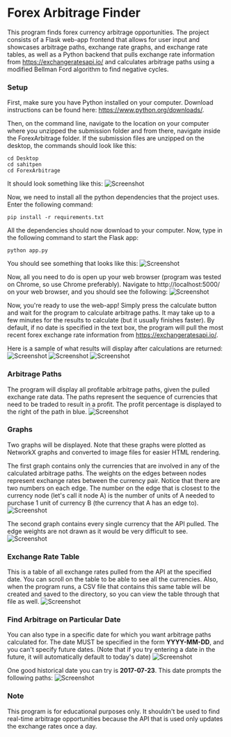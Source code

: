 # Forex Arbitrage Finder
This program finds forex currency arbitrage opportunities.
The project consists of a Flask web-app frontend that allows for user input and
showcases arbitrage paths, exchange rate graphs, and exchange rate tables, as well
as a Python backend that pulls exchange rate information from https://exchangeratesapi.io/
and calculates arbitrage paths using a modified Bellman Ford algorithm to find negative cycles.

### Setup
First, make sure you have Python installed on your computer. Download instructions
can be found here: https://www.python.org/downloads/.

Then, on the command line, navigate to the location on your computer where you
unzipped the submission folder and from there, navigate inside the ForexArbitrage
folder. If the submission files are unzipped on the desktop, the commands should look
like this:
```
cd Desktop
cd sahitpen
cd ForexArbitrage
```
It should look something like this:
![Screenshot](./screenshots/first.png)

Now, we need to install all the python dependencies that the project uses. Enter
the following command:  
```
pip install -r requirements.txt
```
All the dependencies should now download to your computer.
Now, type in the following command to start the Flask app:
```
python app.py
```
You should see something that looks like this:
![Screenshot](./screenshots/second.png)

Now, all you need to do is open up your web browser (program was tested on Chrome, so
use Chrome preferably). Navigate to http://localhost:5000/ on your web browser, and
you should see the following:
![Screenshot](./screenshots/third.png)

Now, you're ready to use the web-app! Simply press the calculate button and wait
for the program to calculate arbitrage paths. It may take up to a few minutes for the
results to calculate (but it usually finishes faster).
By default, if no date is specified in the text box, the program will pull the most
recent forex exchange rate information from https://exchangeratesapi.io/.

Here is a sample of what results will display after calculations are returned:
![Screenshot](./screenshots/default1.png)
![Screenshot](./screenshots/default2.png)
![Screenshot](./screenshots/default3.png)

### Arbitrage Paths
The program will display all profitable arbitrage paths, given the pulled exchange
rate data. The paths represent the sequence of currencies that need to be traded
to result in a profit. The profit percentage is displayed to the right of the path in blue.
![Screenshot](./screenshots/fourth.png)

### Graphs
Two graphs will be displayed. Note that these graphs were plotted as NetworkX
graphs and converted to image files for easier HTML rendering.

The first graph contains only the currencies that
are involved in any of the calculated arbitrage paths. The weights on
the edges between nodes represent exchange rates between the currency pair. Notice
that there are two numbers on each edge. The number on the edge
that is closest to the currency node (let's call it node A) is the number of units of A needed
to purchase 1 unit of currency B (the currency that A has an edge to).
![Screenshot](./screenshots/fifth.png)

The second graph contains every single currency that the API pulled. The edge weights
are not drawn as it would be very difficult to see.
![Screenshot](./screenshots/sixth.png)

### Exchange Rate Table
This is a table of all exchange rates pulled from the API at the specified date. You can
scroll on the table to be able to see all the currencies. Also, when the program runs, a CSV file
that contains this same table will be created and saved to the directory, so you can view the table
through that file as well.
![Screenshot](./screenshots/seventh.png)

### Find Arbitrage on Particular Date
You can also type in a specific date for which you want arbitrage paths calculated for.
The date MUST be specified in the form **YYYY-MM-DD**, and you can't specify future dates. (Note
that if you try entering a date in the future, it will automatically default to today's date)
![Screenshot](./screenshots/ninth.png)

One good historical date you can try is **2017-07-23**. This date prompts the following paths:
![Screenshot](./screenshots/eigth.png)

### Note
This program is for educational purposes only. It shouldn't be used to find real-time
arbitrage opportunities because the API that is used only updates the exchange rates
once a day.
